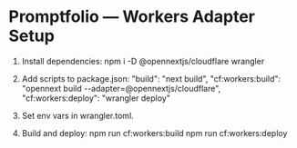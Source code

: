 # Promptfolio — Workers Adapter Setup

1. Install dependencies:
   npm i -D @opennextjs/cloudflare wrangler

2. Add scripts to package.json:
   "build": "next build",
   "cf:workers:build": "opennext build --adapter=@opennextjs/cloudflare",
   "cf:workers:deploy": "wrangler deploy"

3. Set env vars in wrangler.toml.

4. Build and deploy:
   npm run cf:workers:build
   npm run cf:workers:deploy

